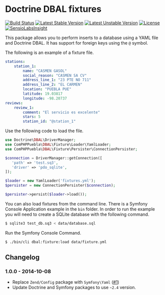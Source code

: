 # Doctrine DBAL fixtures


[![Build Status](https://travis-ci.org/ComPHPPuebla/dbal-fixtures.svg?branch=master)](https://travis-ci.org/ComPHPPuebla/dbal-fixtures)
[![Latest Stable Version](https://poser.pugx.org/comphppuebla/dbal-fixtures/v/stable.svg)](https://packagist.org/packages/comphppuebla/dbal-fixtures)
[![Latest Unstable Version](https://poser.pugx.org/comphppuebla/dbal-fixtures/v/unstable.svg)](https://packagist.org/packages/comphppuebla/dbal-fixtures)
[![License](https://poser.pugx.org/comphppuebla/dbal-fixtures/license.svg)](https://packagist.org/packages/comphppuebla/dbal-fixtures)
[![SensioLabsInsight](https://insight.sensiolabs.com/projects/d876000d-611d-473f-b58c-64582903f7a9/mini.png)](https://insight.sensiolabs.com/projects/d876000d-611d-473f-b58c-64582903f7a9)


This package allows you to perform inserts to a database using a YAML file and
Doctrine DBAL. It has support for foreign keys using the `@` symbol.

The following is an example of a fixture file.

```yaml
stations:
    station_1:
        name: "CASMEN GASOL"
        social_reason: "CASMEN SA CV"
        address_line_1: "23 PTE NO 711"
        address_line_2: "EL CARMEN"
        location: "PUEBLA PUE"
        latitude: 19.03817
        longitude: -98.20737
reviews:
    review_1:
        comment: "El servicio es excelente"
        stars: 5
        station_id: "@station_1"
```

Use the following code to load the file.

```php
use Doctrine\DBAL\DriverManager;
use ComPHPPuebla\DBAL\Fixture\Loader\YamlLoader;
use ComPHPPuebla\DBAL\Fixture\Persister\ConnectionPersister;

$connection = DriverManager::getConnection([
   'path' => 'test.sq3',
   'driver' => 'pdo_sqlite',
]);

$loader = new YamlLoader('fixtures.yml');
$persister = new ConnectionPersister($connection);

$persister->persist($loader->load());
```

You can also load fixtures from the command line. There is a Symfony Console
Application example in the `bin` folder. In order to run the example you will
need to create a SQLite database with the following command.

```bash
$ sqlite3 test_db.sq3 < data/database.sql
```

Run the Symfony Console Command.

```bash
$ ./bin/cli dbal:fixture:load data/fixture.yml
```

## Changelog

### 1.0.0 - 2014-10-08

* Replace `Zend/Config` package with `Symfony\Yaml` ([#1](https://github.com/ComPHPPuebla/dbal-fixtures/pull/1))
* Update Doctrine and Symfony packages to use `~2.4` version.
